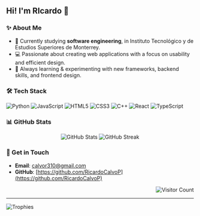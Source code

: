 ## Hi! I'm RIcardo 👋

### ✨ About Me

- 🏫 Currently studying **software engineering**, in Instituto Tecnológico y de Estudios Superiores de Monterrey.
- 💻 Passionate about creating web applications with a focus on usability and efficient design.
- 📘 Always learning & experimenting with new frameworks, backend skills, and frontend design.

### 🛠️ Tech Stack
![Python](https://img.shields.io/badge/python-3670A0?style=for-the-badge&logo=python&logoColor=ffdd54)
![JavaScript](https://img.shields.io/badge/javascript-%23323330.svg?style=for-the-badge&logo=javascript&logoColor=%23F7DF1E)
![HTML5](https://img.shields.io/badge/html5-%23E34F26.svg?style=for-the-badge&logo=html5&logoColor=white)
![CSS3](https://img.shields.io/badge/css3-%231572B6.svg?style=for-the-badge&logo=css3&logoColor=white)
![C++](https://img.shields.io/badge/c++-%2300599C.svg?style=for-the-badge&logo=c%2B%2B&logoColor=white)
![React](https://img.shields.io/badge/react-%2320232a.svg?style=for-the-badge&logo=react&logoColor=%2361DAFB)
![TypeScript](https://img.shields.io/badge/typescript-%23007ACC.svg?style=for-the-badge&logo=typescript&logoColor=white)

### 📊 GitHub Stats

<div align="center">
  <img src="https://github-readme-stats.vercel.app/api?username=RicardoCalvoP&show_icons=true&theme=tokyonight&hide_border=true" alt="GitHub Stats" /> 
  
  <img src="https://github-readme-streak-stats.herokuapp.com/?user=RicardoCalvoP&theme=tokyonight&hide_border=true" alt="GitHub Streak" /> 
</div>




### 🙋 Get in Touch

  - **Email**: [calvor310@gmail.com](calvor310@gmail.com)  
  -  **GitHub**: [https://github.com/RicardoCalvoP](https://github.com/RicardoCalvoP)
<div align="right">
  <img src="https://komarev.com/ghpvc/?username=RicardoCalvoP&color=7AA2F7" alt="Visitor Count" />
</div>

---

![Trophies](https://github-profile-trophy.vercel.app/?username=RicardoCalvoP&theme=tokyonight&hide_border=true&margin-w=15&row=1)
